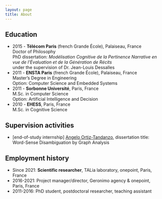 ```yaml
---
layout: page
title: About
---
```



## Education 
* 2015 - **Télécom Paris** (french Grande École), Palaiseau, France <br/> Doctor of Philosophy <br/> PhD dissertation: _Modélisation Cognitive de la Pertinence Narrative en vue de l'Évaluation et de la Génération de Récits_ <br/> under the supervision of Dr. Jean-Louis Dessalles
* 2011 - **ENSTA Paris** (french Grande École), Palaiseau, France <br/> Master’s Degree in Engineering <br/> Option: Computer Science and Embedded Systems
* 2011 - **Sorbonne Université**, Paris, France <br/> M.Sc. in Computer Science <br/> Option: Artificial Intelligence and Decision
* 2010 - **EHESS**, Paris, France <br/> M.Sc. in Cognitive Science

## Supervision activities
* [end-of-study internship] [Angelo Ortiz-Tandanzo](https://www.linkedin.com/in/angelo-ortiz-tandazo-77289aa7?miniProfileUrn=urn%3Ali%3Afs_miniProfile%3AACoAABa78MYBxvBTxIpmov_OUaivV57gn4ylE78&lipi=urn%3Ali%3Apage%3Ad_flagship3_search_srp_all%3B7c1rLp3wTt%2B5h7lbDrCJNw%3D%3D), dissertation title: Word-Sense Disambiguation by Graph Analysis

## Employment history
* Since 2021: **Scientific researcher**, TALia laboratory, onepoint, Paris, France
* 2016-2021: Project manager/director, Geronimo agency & onepoint, Paris, France
* 2011-2016: PhD student, postdoctoral researcher, teaching assistant
